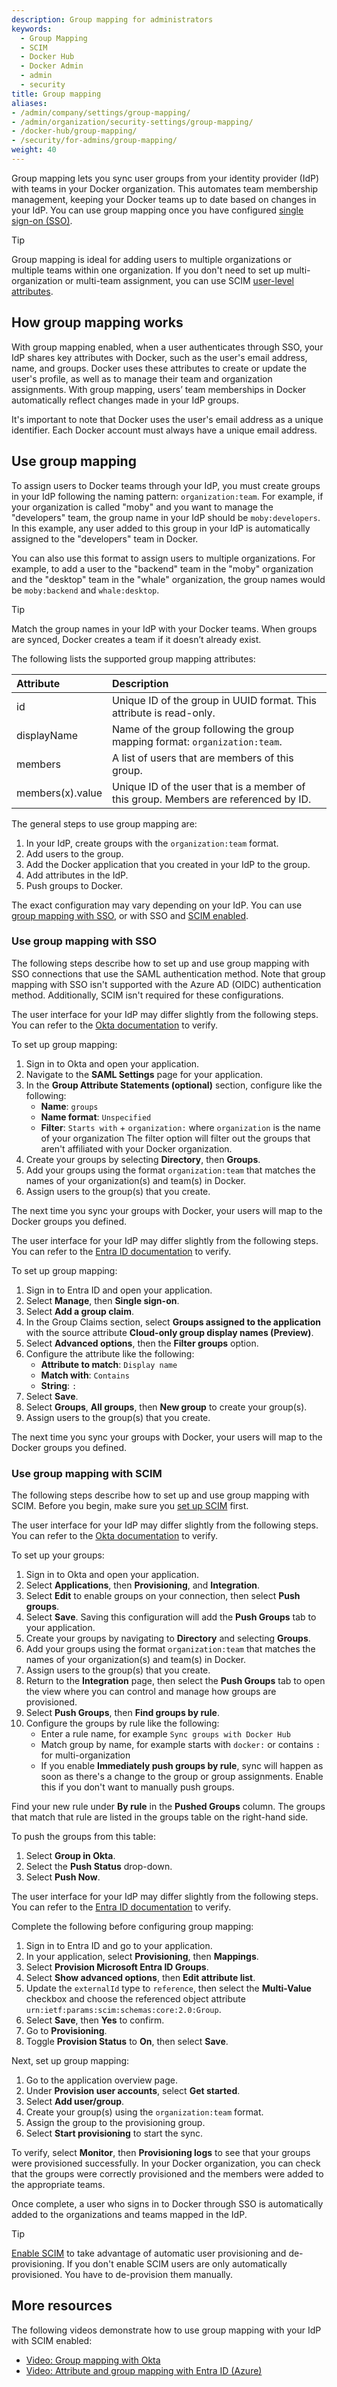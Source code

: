 ```yaml
---
description: Group mapping for administrators
keywords:
  - Group Mapping
  - SCIM
  - Docker Hub
  - Docker Admin
  - admin
  - security
title: Group mapping
aliases:
- /admin/company/settings/group-mapping/
- /admin/organization/security-settings/group-mapping/
- /docker-hub/group-mapping/
- /security/for-admins/group-mapping/
weight: 40
---
```


Group mapping lets you sync user groups from your identity provider (IdP) with teams in your Docker organization. This automates team membership management, keeping your Docker teams up to date based on changes in your IdP. You can use group mapping once you have configured [single sign-on (SSO)](../single-sign-on/_index.md).

> [!TIP]
>
> Group mapping is ideal for adding users to multiple organizations or multiple teams within one organization. If you don't need to set up multi-organization or multi-team assignment, you can use SCIM [user-level attributes](scim.md#set-up-role-mapping).

## How group mapping works

With group mapping enabled, when a user authenticates through SSO, your IdP shares key attributes with Docker, such as the user's email address, name, and groups. Docker uses these attributes to create or update the user's profile, as well as to manage their team and organization assignments. With group mapping, users’ team memberships in Docker automatically reflect changes made in your IdP groups.

It's important to note that Docker uses the user's email address as a unique identifier. Each Docker account must always have a unique email address.

## Use group mapping

To assign users to Docker teams through your IdP, you must create groups in your IdP following the naming pattern: `organization:team`. For example, if your organization is called "moby" and you want to manage the "developers" team, the group name in your IdP should be `moby:developers`. In this example, any user added to this group in your IdP is automatically assigned to the "developers" team in Docker.

You can also use this format to assign users to multiple organizations. For example, to add a user to the "backend" team in the "moby" organization and the "desktop" team in the "whale" organization, the group names would be `moby:backend` and `whale:desktop`.

> [!TIP]
>
> Match the group names in your IdP with your Docker teams. When groups are synced, Docker creates a team if it doesn’t already exist.

The following lists the supported group mapping attributes:

| Attribute | Description |
|:--------- | :---------- |
| id | Unique ID of the group in UUID format. This attribute is read-only. |
| displayName | Name of the group following the group mapping format: `organization:team`. |
| members | A list of users that are members of this group. |
| members(x).value | Unique ID of the user that is a member of this group. Members are referenced by ID. |

The general steps to use group mapping are:

1. In your IdP, create groups with the `organization:team` format.
2. Add users to the group.
3. Add the Docker application that you created in your IdP to the group.
4. Add attributes in the IdP.
5. Push groups to Docker.

The exact configuration may vary depending on your IdP. You can use [group mapping with SSO](#use-group-mapping-with-sso), or with SSO and [SCIM enabled](#use-group-mapping-with-scim).

### Use group mapping with SSO

The following steps describe how to set up and use group mapping with SSO
connections that use the SAML authentication method. Note that group mapping
with SSO isn't supported with the Azure AD (OIDC) authentication method.
Additionally, SCIM isn't required for these configurations.

<Tabs>
<TabItem value="okta" label="Okta">

The user interface for your IdP may differ slightly from the following steps. You can refer to the [Okta documentation](https://help.okta.com/oie/en-us/content/topics/apps/define-group-attribute-statements.htm) to verify.

To set up group mapping:

1. Sign in to Okta and open your application.
2. Navigate to the **SAML Settings** page for your application.
3. In the **Group Attribute Statements (optional)** section, configure like the following:
   - **Name**: `groups`
   - **Name format**: `Unspecified`
   - **Filter**: `Starts with` + `organization:` where `organization` is the name of your organization
   The filter option will filter out the groups that aren't affiliated with your Docker organization.
4. Create your groups by selecting **Directory**, then **Groups**.
5. Add your groups using the format `organization:team` that matches the names of your organization(s) and team(s) in Docker.
6. Assign users to the group(s) that you create.

The next time you sync your groups with Docker, your users will map to the Docker groups you defined.

</TabItem>
<TabItem value="entra-id" label="Entra ID">

The user interface for your IdP may differ slightly from the following steps. You can refer to the [Entra ID documentation](https://learn.microsoft.com/en-us/azure/active-directory/app-provisioning/customize-application-attributes) to verify.

To set up group mapping:

1. Sign in to Entra ID and open your application.
2. Select **Manage**, then **Single sign-on**.
3. Select **Add a group claim**.
4. In the Group Claims section, select **Groups assigned to the application** with the source attribute **Cloud-only group display names (Preview)**.
5. Select **Advanced options**, then the **Filter groups** option.
6. Configure the attribute like the following:
   - **Attribute to match**: `Display name`
   - **Match with**: `Contains`
   - **String**: `:`
7. Select **Save**.
8. Select **Groups**, **All groups**, then **New group** to create your group(s).
9. Assign users to the group(s) that you create.

The next time you sync your groups with Docker, your users will map to the Docker groups you defined.

</TabItem>
</Tabs>

### Use group mapping with SCIM

The following steps describe how to set up and use group mapping with SCIM. Before you begin, make sure you [set up SCIM](./scim.md#enable-scim) first.

<Tabs>
<TabItem value="okta" label="Okta">

The user interface for your IdP may differ slightly from the following steps. You can refer to the [Okta documentation](https://help.okta.com/en-us/Content/Topics/users-groups-profiles/usgp-enable-group-push.htm) to verify.

To set up your groups:

1. Sign in to Okta and open your application.
2. Select **Applications**, then **Provisioning**, and **Integration**.
3. Select **Edit** to enable groups on your connection, then select **Push groups**.
4. Select **Save**. Saving this configuration will add the **Push Groups** tab to your application.
5. Create your groups by navigating to **Directory** and selecting **Groups**.
6. Add your groups using the format `organization:team` that matches the names of your organization(s) and team(s) in Docker.
7. Assign users to the group(s) that you create.
8. Return to the **Integration** page, then select the **Push Groups** tab to open the view where you can control and manage how groups are provisioned.
9. Select **Push Groups**, then **Find groups by rule**.
10. Configure the groups by rule like the following:
    - Enter a rule name, for example `Sync groups with Docker Hub`
    - Match group by name, for example starts with `docker:` or contains `:` for multi-organization
    - If you enable **Immediately push groups by rule**, sync will happen as soon as there's a change to the group or group assignments. Enable this if you don't want to manually push groups.

Find your new rule under **By rule** in the **Pushed Groups** column. The groups that match that rule are listed in the groups table on the right-hand side.

To push the groups from this table:

1. Select **Group in Okta**.
2. Select the **Push Status** drop-down.
3. Select **Push Now**.

</TabItem>
<TabItem value="entra-id" label="Entra ID">

The user interface for your IdP may differ slightly from the following steps. You can refer to the [Entra ID documentation](https://learn.microsoft.com/en-us/azure/active-directory/app-provisioning/customize-application-attributes) to verify.

Complete the following before configuring group mapping:

1. Sign in to Entra ID and go to your application.
2. In your application, select **Provisioning**, then **Mappings**.
3. Select **Provision Microsoft Entra ID Groups**.
4. Select **Show advanced options**, then **Edit attribute list**.
5. Update the `externalId` type to `reference`, then select the **Multi-Value** checkbox and choose the referenced object attribute `urn:ietf:params:scim:schemas:core:2.0:Group`.
6. Select **Save**, then **Yes** to confirm.
7. Go to **Provisioning**.
8. Toggle **Provision Status** to **On**, then select **Save**.

Next, set up group mapping:

1. Go to the application overview page.
2. Under **Provision user accounts**, select **Get started**.
3. Select **Add user/group**.
4. Create your group(s) using the `organization:team` format.
5. Assign the group to the provisioning group.
6. Select **Start provisioning** to start the sync.

To verify, select **Monitor**, then **Provisioning logs** to see that your groups were provisioned successfully. In your Docker organization, you can check that the groups were correctly provisioned and the members were added to the appropriate teams.

</TabItem>
</Tabs>

Once complete, a user who signs in to Docker through SSO is automatically added to the organizations and teams mapped in the IdP.

> [!TIP]
>
> [Enable SCIM](scim.md) to take advantage of automatic user provisioning and de-provisioning. If you don't enable SCIM users are only automatically provisioned. You have to de-provision them manually.

## More resources

The following videos demonstrate how to use group mapping with your IdP with SCIM enabled:

- [Video: Group mapping with Okta](https://youtu.be/c56YECO4YP4?feature=shared&t=3023)
- [Video: Attribute and group mapping with Entra ID (Azure)](https://youtu.be/bGquA8qR9jU?feature=shared&t=2039)
